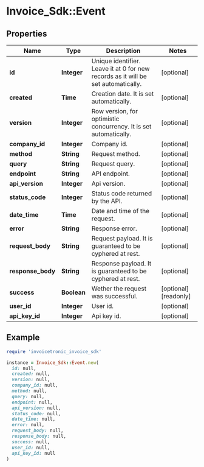 # Invoice_Sdk::Event

## Properties

| Name | Type | Description | Notes |
| ---- | ---- | ----------- | ----- |
| **id** | **Integer** | Unique identifier. Leave it at 0 for new records as it will be set automatically. | [optional] |
| **created** | **Time** | Creation date. It is set automatically. | [optional] |
| **version** | **Integer** | Row version, for optimistic concurrency. It is set automatically. | [optional] |
| **company_id** | **Integer** | Company id. | [optional] |
| **method** | **String** | Request method. | [optional] |
| **query** | **String** | Request query. | [optional] |
| **endpoint** | **String** | API endpoint. | [optional] |
| **api_version** | **Integer** | Api version. | [optional] |
| **status_code** | **Integer** | Status code returned by the API. | [optional] |
| **date_time** | **Time** | Date and time of the request. | [optional] |
| **error** | **String** | Response error. | [optional] |
| **request_body** | **String** | Request payload. It is guaranteed to be cyphered at rest. | [optional] |
| **response_body** | **String** | Response payload. It is guaranteed to be cyphered at rest. | [optional] |
| **success** | **Boolean** | Wether the request was successful. | [optional][readonly] |
| **user_id** | **Integer** | User id. | [optional] |
| **api_key_id** | **Integer** | Api key id. | [optional] |

## Example

```ruby
require 'invoicetronic_invoice_sdk'

instance = Invoice_Sdk::Event.new(
  id: null,
  created: null,
  version: null,
  company_id: null,
  method: null,
  query: null,
  endpoint: null,
  api_version: null,
  status_code: null,
  date_time: null,
  error: null,
  request_body: null,
  response_body: null,
  success: null,
  user_id: null,
  api_key_id: null
)
```

